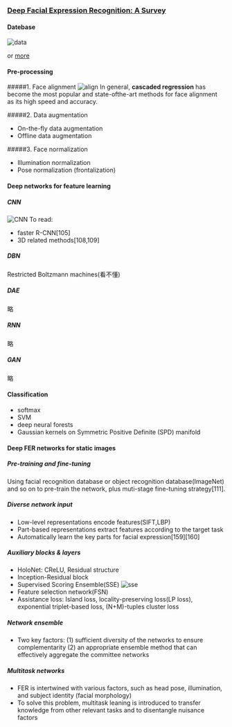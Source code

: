 ### [Deep Facial Expression Recognition: A Survey](https://arxiv.org/pdf/1804.08348.pdf)

#### Datebase
![data](https://i.loli.net/2018/11/22/5bf64ddc0b792.png)

or [more](https://www.behance.net/gallery/10675283/Facial-Expression-Public-Databases)

#### Pre-processing
#####1. Face alignment
![align](https://i.loli.net/2018/11/22/5bf65ce73ecfc.png)
In general, **cascaded regression** has become the most popular and state-ofthe-art methods for face alignment as its high speed and accuracy.

#####2. Data augmentation
* On-the-fly data augmentation
* Offline data augmentation

#####3. Face normalization
* Illumination normalization
* Pose normalization (frontalization)

#### Deep networks for feature learning
##### CNN
![CNN](https://i.loli.net/2018/11/22/5bf67374e5b04.png)
To read:
  * faster R-CNN[105]
  * 3D related methods[108,109]

##### DBN
Restricted Boltzmann machines(看不懂)

##### DAE
略
##### RNN
略
##### GAN
略

#### Classification
* softmax
* SVM
* deep neural forests
* Gaussian kernels on Symmetric Positive Definite (SPD) manifold

#### Deep FER networks for static images
##### Pre-training and fine-tuning
Using facial recognition database or object recognition database(ImageNet) and so on to pre-train the network, plus muti-stage fine-tuning strategy[111].

##### Diverse network input
* Low-level representations encode features(SIFT,LBP)
* Part-based representations extract features according to the target task
* Automatically learn the key parts for facial expression[159][160]

##### Auxiliary blocks & layers
* HoloNet: CReLU, Residual structure
* Inception-Residual block
* Supervised Scoring Ensemble(SSE)
![sse](https://i.loli.net/2018/11/26/5bfbe0c8e8c9e.png)
* Feature selection network(FSN)
* Assistance loss: Island loss, locality-preserving loss(LP loss), exponential triplet-based loss, (N+M)-tuples cluster loss

##### Network ensemble
* Two key factors:
(1) sufficient diversity of the networks to ensure complementarity
(2) an appropriate ensemble method that can effectively aggregate the committee networks

##### Multitask networks
* FER is intertwined with various factors, such as head pose, illumination, and subject identity (facial morphology)
* To solve this problem, multitask leaning is introduced to transfer knowledge from other relevant tasks and to disentangle nuisance factors
